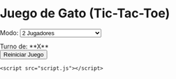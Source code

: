 <!DOCTYPE html>
<html lang="es">
<head>
    <meta charset="UTF-8">
    <meta name="viewport" content="width=device-width, initial-scale=1.0">
    <title>Juego de Gato</title>
    <link rel="stylesheet" href="style.css">
</head>
<body style="margin: 0; padding: 0; overflow-x: hidden;">
    <div class="container">
        <h1>Juego de Gato (Tic-Tac-Toe)</h1>
        <!-- Nuevo: selector de modo -->
        <div style="margin-bottom: 12px;">
            <label for="mode">Modo:</label>
            <select id="mode">
                <option value="pvp">2 Jugadores</option>
                <option value="pvc">Jugador vs CPU (CPU = O)</option>
            </select>
        </div>
        <div id="status">Turno de: **X**</div>
        <div class="board" id="board">
            <div class="cell" data-index="0"></div>
            <div class="cell" data-index="1"></div>
            <div class="cell" data-index="2"></div>
            <div class="cell" data-index="3"></div>
            <div class="cell" data-index="4"></div>
            <div class="cell" data-index="5"></div>
            <div class="cell" data-index="6"></div>
            <div class="cell" data-index="7"></div>
            <div class="cell" data-index="8"></div>
        </div>
        <button id="reset-button">Reiniciar Juego</button>
    </div>

    <script src="script.js"></script>
</body>
</html>

